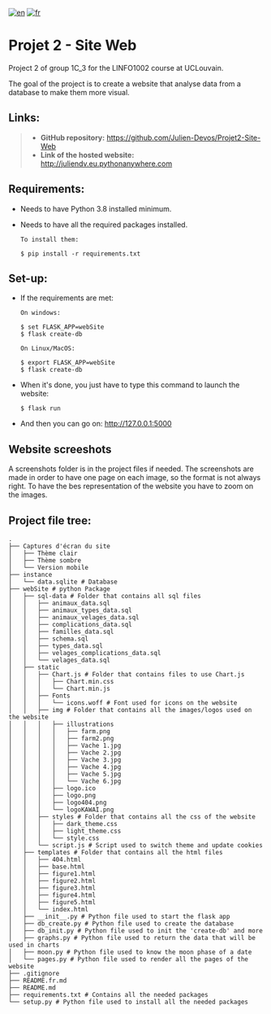 [![en](https://img.shields.io/badge/lang-en-red.svg)](https://github.com/Julien-Devos/Projet2-Site-Web/blob/master/README.md)
[![fr](https://img.shields.io/badge/lang-fr-blue.svg)](https://github.com/Julien-Devos/Projet2-Site-Web/blob/master/README.fr.md)

# Projet 2 - Site Web

Project 2 of group 1C_3 for the LINFO1002 course at UCLouvain.

The goal of the project is to create a website that analyse data from a 
database to make them more visual.

## Links:

> - **GitHub repository:** <https://github.com/Julien-Devos/Projet2-Site-Web>
> - **Link of the hosted website:** <http://juliendv.eu.pythonanywhere.com>

## Requirements:

  - Needs to have Python 3.8 installed minimum.

  - Needs to have all the required packages installed.
    
    ```batch
    To install them:
    
    $ pip install -r requirements.txt
    ```

## Set-up:

  - If the requirements are met:
  
    ```batch
    On windows:
    
    $ set FLASK_APP=webSite
    $ flask create-db
    
    On Linux/MacOS:
    
    $ export FLASK_APP=webSite
    $ flask create-db
    ```

  - When it's done, you just have to type this command to launch the website:

    ```batch
    $ flask run
    ```
    
  - And then you can go on: <http://127.0.0.1:5000>

## Website screeshots

A screenshots folder is in the project files if needed. The screenshots are made in 
order to have one page on each image, so the format is not always right.
To have the bes representation of the website you have to zoom on the images.

## Project file tree:

```
.
├── Captures d'écran du site 
│   ├── Thème clair
│   ├── Thème sombre
│   └── Version mobile
├── instance
│   └── data.sqlite # Database
├── webSite # python Package
│   ├── sql-data # Folder that contains all sql files
│   │   ├── animaux_data.sql
│   │   ├── animaux_types_data.sql
│   │   ├── animaux_velages_data.sql
│   │   ├── complications_data.sql
│   │   ├── familles_data.sql
│   │   ├── schema.sql
│   │   ├── types_data.sql
│   │   ├── velages_complications_data.sql
│   │   └── velages_data.sql
│   ├── static
│   │   ├── Chart.js # Folder that contains files to use Chart.js
│   │   │   ├── Chart.min.css
│   │   │   └── Chart.min.js
│   │   ├── Fonts 
│   │   │   └── icons.woff # Font used for icons on the website
│   │   ├── img # Folder that contains all the images/logos used on the website
│   │   │   ├── illustrations
│   │   │   │   ├── farm.png
│   │   │   │   ├── farm2.png
│   │   │   │   ├── Vache 1.jpg
│   │   │   │   ├── Vache 2.jpg
│   │   │   │   ├── Vache 3.jpg
│   │   │   │   ├── Vache 4.jpg
│   │   │   │   ├── Vache 5.jpg
│   │   │   │   └── Vache 6.jpg
│   │   │   ├── logo.ico
│   │   │   ├── logo.png
│   │   │   ├── logo404.png
│   │   │   └── logoKAWAI.png
│   │   ├── styles # Folder that contains all the css of the website
│   │   │   ├── dark_theme.css
│   │   │   ├── light_theme.css
│   │   │   └── style.css
│   │   └── script.js # Script used to switch theme and update cookies
│   ├── templates # Folder that contains all the html files
│   │   ├── 404.html
│   │   ├── base.html
│   │   ├── figure1.html
│   │   ├── figure2.html
│   │   ├── figure3.html
│   │   ├── figure4.html
│   │   ├── figure5.html
│   │   └── index.html
│   ├── __init__.py # Python file used to start the flask app
│   ├── db_create.py # Python file used to create the database
│   ├── db_init.py # Python file used to init the 'create-db' and more
│   ├── graphs.py # Python file used to return the data that will be used in charts
│   ├── moon.py # Python file used to know the moon phase of a date
│   └── pages.py # Python file used to render all the pages of the website
├── .gitignore    
├── README.fr.md
├── README.md
├── requirements.txt # Contains all the needed packages
└── setup.py # Python file used to install all the needed packages
```